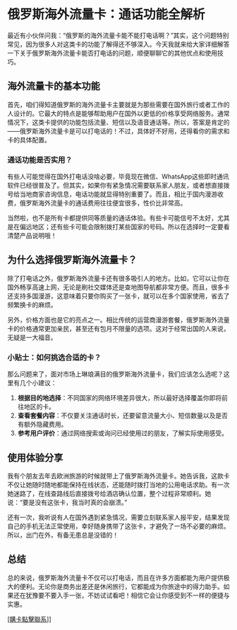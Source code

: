 # 俄罗斯海外流量卡：通话功能全解析

最近有小伙伴问我：“俄罗斯的海外流量卡能不能打电话啊？”其实，这个问题特别常见，因为很多人对这类卡的功能了解得还不够深入。今天我就来给大家详细解答一下关于俄罗斯海外流量卡能否打电话的问题，顺便聊聊它的其他优点和使用技巧。

## 海外流量卡的基本功能

首先，咱们得知道俄罗斯的海外流量卡主要就是为那些需要在国外旅行或者工作的人设计的。它最大的特点是能够帮助用户在国外以更低的价格享受网络服务。通常情况下，这类卡提供的功能包括流量、短信以及语音通话等。所以，答案是肯定的——俄罗斯海外流量卡是可以打电话的！不过，具体好不好用，还得看你的需求和卡的具体配置。

### 通话功能是否实用？

有些人可能觉得在国外打电话没啥必要，毕竟现在微信、WhatsApp这些即时通讯软件已经很普及了。但其实，如果你有紧急情况需要联系家人朋友，或者想直接拨号给当地商家咨询信息，电话功能就显得特别重要了。而且，相比于国内漫游收费，俄罗斯海外流量卡的通话费用往往便宜很多，性价比非常高。

当然啦，也不是所有卡都提供同等质量的通话体验。有些卡可能信号不太好，尤其是在偏远地区；还有些卡可能会限制拨打某些国家的号码。所以在选择时一定要看清楚产品说明哦！

## 为什么选择俄罗斯海外流量卡？

除了打电话之外，俄罗斯海外流量卡还有很多吸引人的地方。比如，它可以让你在国外畅享高速上网，无论是刷社交媒体还是查地图导航都非常方便。而且，很多卡还支持多国漫游，这意味着只要你购买了一张卡，就可以在多个国家使用，省去了频繁换卡的麻烦。

另外，价格方面也是它的亮点之一。相比传统的运营商漫游套餐，俄罗斯海外流量卡的价格通常更加亲民，甚至还有包月不限量的选项。这对于经常出国的人来说，无疑是一大福音。

### 小贴士：如何挑选合适的卡？

那么问题来了，面对市场上琳琅满目的俄罗斯海外流量卡，我们应该怎么选呢？这里有几个小建议：

1. **根据目的地选择**：不同国家的网络环境差异很大，所以最好选择覆盖你即将前往地区的卡。
2. **查看套餐内容**：不仅要关注通话时长，还要留意流量大小、短信数量以及是否有额外隐藏费用。
3. **参考用户评价**：通过网络搜索或询问已经使用过的朋友，了解实际使用感受。

## 使用体验分享

我有个朋友去年去欧洲旅游的时候就带上了俄罗斯海外流量卡。她告诉我，这款卡不仅让她随时随地都能保持在线状态，还能随时拨打当地的公用电话求助。有一次她迷路了，在线查路线后直接拨号给酒店确认位置，整个过程非常顺利。她说：“要是没有这张卡，我当时真的会崩溃。”

还有一次，我听说有人在国外遇到紧急情况，需要立刻联系家人报平安，结果发现自己的手机无法正常使用，幸好随身携带了这张卡，才避免了一场不必要的麻烦。所以，出门在外，有备无患总是没错的！

## 总结

总的来说，俄罗斯海外流量卡不仅可以打电话，而且在许多方面都能为用户提供极大的便利。无论你是商务出差还是休闲旅行，它都能成为你旅途中的得力助手。如果还在犹豫要不要入手一张，不妨试试看吧！相信它会让你感受到不一样的便捷与实惠。

[[購卡點擊聯系](https://t.me/s/esim1088)]]